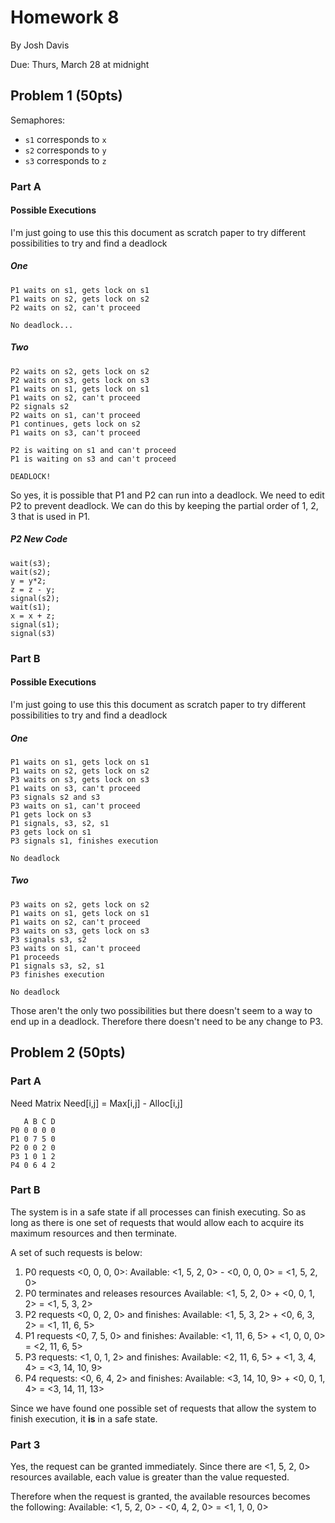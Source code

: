 Homework 8
==========

By Josh Davis

Due: Thurs, March 28 at midnight

## Problem 1 (50pts)

Semaphores:
* `s1` corresponds to `x`
* `s2` corresponds to `y`
* `s3` corresponds to `z`

### Part A

#### Possible Executions

I'm just going to use this this document as scratch paper to try different
possibilities to try and find a deadlock

##### One
    P1 waits on s1, gets lock on s1
    P1 waits on s2, gets lock on s2
    P2 waits on s2, can't proceed

    No deadlock...

##### Two
    P2 waits on s2, gets lock on s2
    P2 waits on s3, gets lock on s3
    P1 waits on s1, gets lock on s1
    P1 waits on s2, can't proceed
    P2 signals s2
    P2 waits on s1, can't proceed
    P1 continues, gets lock on s2
    P1 waits on s3, can't proceed

    P2 is waiting on s1 and can't proceed
    P1 is waiting on s3 and can't proceed

    DEADLOCK!

So yes, it is possible that P1 and P2 can run into a deadlock. We need to edit
P2 to prevent deadlock. We can do this by keeping the partial order of 1, 2, 3
that is used in P1.

##### P2 New Code
    wait(s3);
    wait(s2);
    y = y*2;
    z = z - y;
    signal(s2);
    wait(s1);
    x = x + z;
    signal(s1);
    signal(s3)

### Part B

#### Possible Executions

I'm just going to use this this document as scratch paper to try different
possibilities to try and find a deadlock

##### One
    P1 waits on s1, gets lock on s1
    P1 waits on s2, gets lock on s2
    P3 waits on s3, gets lock on s3
    P1 waits on s3, can't proceed
    P3 signals s2 and s3
    P3 waits on s1, can't proceed
    P1 gets lock on s3
    P1 signals, s3, s2, s1
    P3 gets lock on s1
    P3 signals s1, finishes execution

    No deadlock

##### Two
    P3 waits on s2, gets lock on s2
    P1 waits on s1, gets lock on s1
    P1 waits on s2, can't proceed
    P3 waits on s3, gets lock on s3
    P3 signals s3, s2
    P3 waits on s1, can't proceed
    P1 proceeds
    P1 signals s3, s2, s1
    P3 finishes execution

    No deadlock

Those aren't the only two possibilities but there doesn't seem to a way to end
up in a deadlock. Therefore there doesn't need to be any change to P3.

## Problem 2 (50pts)

### Part A

Need Matrix
Need[i,j] = Max[i,j] - Alloc[i,j]

       A B C D
    P0 0 0 0 0
    P1 0 7 5 0
    P2 0 0 2 0
    P3 1 0 1 2
    P4 0 6 4 2

### Part B

The system is in a safe state if all processes can finish executing. So as long
as there is one set of requests that would allow each to acquire its maximum
resources and then terminate.

A set of such requests is below:
1. P0 requests <0, 0, 0, 0>:
    Available: <1, 5, 2, 0> - <0, 0, 0, 0> = <1, 5, 2, 0>
2. P0 terminates and releases resources
    Available: <1, 5, 2, 0> + <0, 0, 1, 2> = <1, 5, 3, 2>
3. P2 requests <0, 0, 2, 0> and finishes:
    Available: <1, 5, 3, 2> + <0, 6, 3, 2> = <1, 11, 6, 5>
4. P1 requests <0, 7, 5, 0> and finishes:
    Available: <1, 11, 6, 5> + <1, 0, 0, 0> = <2, 11, 6, 5>
5. P3 requests: <1, 0, 1, 2> and finishes:
    Available: <2, 11, 6, 5> + <1, 3, 4, 4> = <3, 14, 10, 9>
6. P4 requests: <0, 6, 4, 2> and finishes:
    Available: <3, 14, 10, 9> + <0, 0, 1, 4> = <3, 14, 11, 13>

Since we have found one possible set of requests that allow the system to finish
execution, it **is** in a safe state.

### Part 3

Yes, the request can be granted immediately. Since there are <1, 5, 2, 0>
resources available, each value is greater than the value requested.

Therefore when the request is granted, the available resources becomes the
following:
    Available: <1, 5, 2, 0> - <0, 4, 2, 0> = <1, 1, 0, 0>
